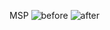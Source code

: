 MSP
![before](https://github.com/IJCAI-MSP/MSP/tree/master/images/before.jpg)
![after](https://github.com/IJCAI-MSP/MSP/tree/master/images/after.jpg)
